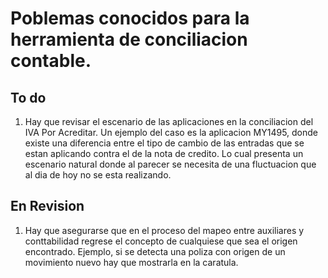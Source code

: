 # Poblemas conocidos para la herramienta de conciliacion contable.
## To do
1. Hay que revisar el escenario de las aplicaciones en la conciliacion
del IVA Por Acreditar. Un ejemplo del caso es la aplicacion MY1495,
donde existe una diferencia entre el tipo de cambio de las entradas
que se estan aplicando contra el de la nota de credito. Lo cual
presenta un escenario natural donde al parecer se necesita de una
fluctuacion que al dia de hoy no se esta realizando.

## En Revision
1. Hay que asegurarse que en el proceso del mapeo entre auxiliares 
y conttabilidad regrese el concepto de cualquiese que sea 
el origen encontrado. Ejemplo, si se detecta una poliza
con origen de un movimiento nuevo hay que mostrarla en la 
caratula.
